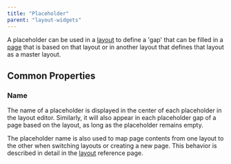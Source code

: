 ```yaml
---
title: "Placeholder"
parent: "layout-widgets"
---
```



A placeholder can be used in a [layout](layout) to define a 'gap' that can be filled in a [page](page) that is based on that layout or in another layout that defines that layout as a master layout.

## Common Properties

### Name

The name of a placeholder is displayed in the center of each placeholder in the layout editor. Similarly, it will also appear in each placeholder gap of a page based on the layout, as long as the placeholder remains empty. 

The placeholder name is also used to map page contents from one layout to the other when switching layouts or creating a new page. This behavior is described in detail in the [layout](layout) reference page. 
